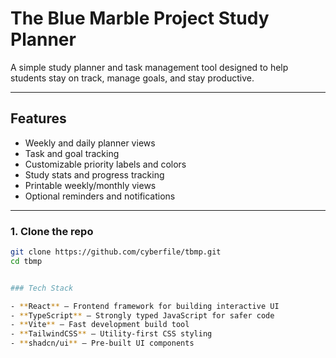# The Blue Marble Project Study Planner

A simple study planner and task management tool designed to help students stay on track, manage goals, and stay productive.  


---

## Features
- Weekly and daily planner views  
- Task and goal tracking  
- Customizable priority labels and colors  
- Study stats and progress tracking  
- Printable weekly/monthly views  
- Optional reminders and notifications  

---


### 1. Clone the repo
```bash
git clone https://github.com/cyberfile/tbmp.git
cd tbmp


### Tech Stack

- **React** – Frontend framework for building interactive UI  
- **TypeScript** – Strongly typed JavaScript for safer code  
- **Vite** – Fast development build tool  
- **TailwindCSS** – Utility-first CSS styling  
- **shadcn/ui** – Pre-built UI components  
